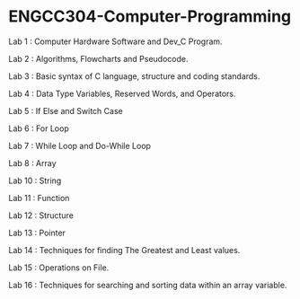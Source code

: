 # ENGCC304-Computer-Programming

<p>Lab 1 : Computer Hardware Software and Dev_C Program. </p>
<p>Lab 2 : Algorithms, Flowcharts and Pseudocode. </p>
<p>Lab 3 : Basic syntax of C language, structure and coding standards. </p>
<p>Lab 4 : Data Type Variables, Reserved Words, and Operators. </p>
<p>Lab 5 : If Else and Switch Case </p>
<p>Lab 6 : For Loop <br />
<p>Lab 7 : While Loop and Do-While Loop </p>
<p>Lab 8 : Array </p>
<p>Lab 10 : String </p>
<p>Lab 11 : Function </p>
<p>Lab 12 : Structure </p>
<p>Lab 13 : Pointer </p>
<p>Lab 14 : Techniques for finding The Greatest and Least values. </p>
<p>Lab 15 : Operations on File. </p>
<p>Lab 16 : Techniques for searching and sorting data within an array variable. </p>
